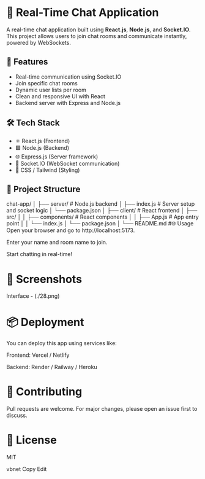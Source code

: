 # 💬 Real-Time Chat Application

A real-time chat application built using **React.js**, **Node.js**, and **Socket.IO**. This project allows users to join chat rooms and communicate instantly, powered by WebSockets.

## 🚀 Features

- Real-time communication using Socket.IO
- Join specific chat rooms
- Dynamic user lists per room
- Clean and responsive UI with React
- Backend server with Express and Node.js

## 🛠 Tech Stack

- ⚛️ React.js (Frontend)
- 🟩 Node.js (Backend)
- 🌐 Express.js (Server framework)
- 🔌 Socket.IO (WebSocket communication)
- 🎨 CSS / Tailwind (Styling)

## 📁 Project Structure

chat-app/
│
├── server/ # Node.js backend
│ ├── index.js # Server setup and socket logic
│ └── package.json
│
├── client/ # React frontend
│ ├── src/
│ │ ├── components/ # React components
│ │ ├── App.js # App entry point
│ │ └── index.js
│ └── package.json
│
└── README.md
#🌐 Usage
Open your browser and go to http://localhost:5173.

Enter your name and room name to join.

Start chatting in real-time!

# 📸 Screenshots
Interface - (./28.png)

# 📦 Deployment
You can deploy this app using services like:

Frontend: Vercel / Netlify

Backend: Render / Railway / Heroku

# 🙌 Contributing
Pull requests are welcome. For major changes, please open an issue first to discuss.

# 📄 License
MIT

vbnet
Copy
Edit
